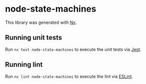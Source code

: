 # node-state-machines

This library was generated with [Nx](https://nx.dev).

## Running unit tests

Run `nx test node-state-machines` to execute the unit tests via [Jest](https://jestjs.io).

## Running lint

Run `nx lint node-state-machines` to execute the lint via [ESLint](https://eslint.org/).
